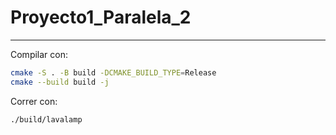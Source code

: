 # Proyecto1_Paralela_2

---

Compilar con:

```bash
cmake -S . -B build -DCMAKE_BUILD_TYPE=Release
cmake --build build -j
```

Correr con:

```bash
./build/lavalamp
```